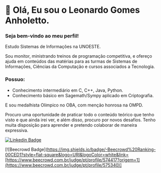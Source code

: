 # 👋 Olá, Eu sou o Leonardo Gomes Anholetto.

### Seja bem-vindo ao meu perfil!

Estudo Sistemas de Informações na UNOESTE.

Sou monitor, ministrando treinos de programação competitiva, e ofereço ajuda em conteúdos das matérias para as turmas de Sistemas de Informações, Ciências da Computação e cursos associados a Tecnologia.

### Possuo:
- Conhecimento intermediário em C, C++, Java, Python. 
- Conhecimento básico em Sagemath/Sympy aplicado em Criptografia. 

E sou medalhista Olímpico no OBA, com menção honrosa na OMPD.

Procuro uma oportunidade de praticar todo o conteúdo teórico que tenho visto e que ainda irei ver, e
além disso, procuro por novos desafios. Tenho muita disposição para aprender e pretendo colaborar
de maneira expressiva.

[![Linkedin Badge](https://img.shields.io/badge/-Leonardo%20Anholetto-00CED1?style=flat-square&logo=Linkedin&logoColor=white&link=https://www.linkedin.com/in/leonardo-gomes-anholetto-8372a9252/)](https://www.linkedin.com/in/leonardo-gomes-anholetto-8372a9252/) 

[![Beecrowd Badge](https://img.shields.io/badge/-Beecrowd%20Ranking-00CED1?style=flat-square&logo=URI&logoColor=white&link=[https://www.beecrowd.com.br/judge/pt/profile/574417?origem=1](https://www.beecrowd.com.br/judge/pt/profile/575340)]
